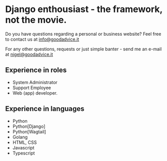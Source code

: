 # Django enthousiast - the framework, not the movie.

Do you have questions regarding a personal or business website? Feel free to contact us at [info@goodadvice.it](mailto:info@goodadvice.it?subject=%5BRequest%20for%20quotation%5D%3A%20Webapplication%2FWebsite%20%5BX%5D&body=I%20wish%20to%20enquire%20more%20information%20about%20building%20a%20web%20application%20for%20%5BX%5D.%0A%0AIt%20should%20do%20the%20following%20things%3A%0A%20%2A%20....%0A%0APlease%20contact%20me%2C%0A%5BFull%20Name%5D%0A%5BPhone%20Number%5D)

For any other questions, requests or just simple banter - send me an e-mail at [nigel@goodadvice.it](mailto:nigel@goodadvice.it)

## Experience in roles
* System Administrator
* Support Employee
* Web (app) developer.

## Experience in languages
* Python
* Python[Django]
* Python[Wagtail]
* Golang
* HTML, CSS
* Javascript
* Typescript
